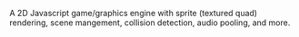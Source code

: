 A 2D Javascript game/graphics engine with sprite (textured quad) rendering, scene mangement, collision detection, audio pooling, and more.
